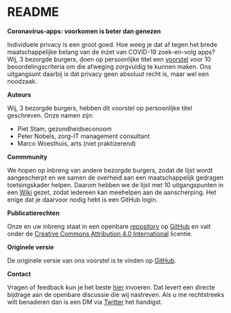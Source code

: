 README
================

<!-- README.md is generated from README.Rmd. Please edit that file -->

**Coronavirus-apps: voorkomen is beter dan genezen**

Individuele privacy is een groot goed. Hoe weeg je dat af tegen het
brede maatschappelijke belang van de inzet van COVID-19 zoek-en-volg
apps? Wij, 3 bezorgde burgers, doen op persoonlijke titel een
[voorstel](https://pietstam.nl/blog/2020/04/12/coronavirus-apps-privacy-conditions)
voor 10 beoordelingscriteria om die afweging zorgvuldig te kunnen maken.
Ons uitgangsunt daarbij is dat privacy geen absoluut recht is, maar wel
een noodzaak.

**Auteurs**

Wij, 3 bezorgde burgers, hebben dit voorstel op persoonlijke titel
geschreven. Onze namen zijn:

  - Piet Stam, gezondheidseconoom
  - Peter Nobels, zorg-IT management consultant
  - Marco Woesthuis, arts (niet praktizerend)

**Commmunity**

We hopen op inbreng van andere bezorgde burgers, zodat de lijst wordt
aangescherpt en we samen de overheid aan een maatschappelijk gedragen
toetsingskader helpen. Daarom hebben we de lijst met 10 uitgangspunten
in een [Wiki](https://github.com/pjastam/coronavirus-privacy/wiki)
gezet, zodat iedereen kan meehelpen aan de aanscherping. Het enige dat
je daarvoor nodig hebt is een GitHub login.

**Publicatierechten**

Onze en uw inbreng staat in een openbare
[repository](https://github.com/pjastam/coronavirus-privacy) op
[GitHub](https://nl.wikipedia.org/wiki/GitHub) en valt onder de
[Creative Commons Attribution 4.0
International](https://creativecommons.org/licenses/by/4.0/) licentie.

**Originele versie**

De originele versie van ons voorstel is te vinden op
[GitHub](https://github.com/pjastam/coronavirus-privacy).

**Contact**

Vragen of feedback kun je het beste
[hier](https://github.com/pjastam/coronavirus-privacy/issues) invoeren.
Dat levert een directe bijdrage aan de openbare discussie die wij
nastreven. Als u me rechtstreeks wilt benaderen dan is een DM via
[Twitter](https://twitter.com/pjastam%22) het handigst.
